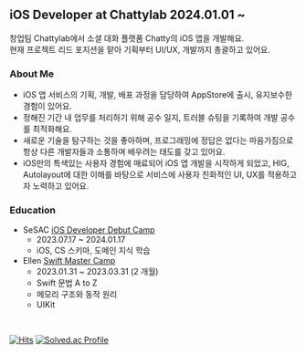 ## iOS Developer at Chattylab 2024.01.01 ~
창업팀 Chattylab에서 소셜 대화 플랫폼 Chatty의 iOS 앱을 개발해요.   
현재 프로젝트 리드 포지션을 맡아 기획부터 UI/UX, 개발까지 총괄하고 있어요.

### About Me

- iOS 앱 서비스의 기획, 개발, 배포 과정을 담당하여 AppStore에 출시, 유지보수한 경험이 있어요.
- 정해진 기간 내 업무를 처리하기 위해 공수 일지, 트러블 슈팅을 기록하여 개발 공수를 최적화해요.
- 새로운 기술을 탐구하는 것을 좋아하며, 프로그래밍에 정답은 없다는 마음가짐으로 항상 다른 개발자들과 소통하며 배우려는 태도를 갖고 있어요.
- iOS만의 특색있는 사용자 경험에 매료되어 iOS 앱 개발을 시작하게 되었고, HIG, Autolayout에 대한 이해를 바탕으로 서비스에 사용자 친화적인 UI, UX를 적용하고자 노력하고 있어요.

### Education

- SeSAC [iOS Developer Debut Camp](https://sesac.seoul.kr/course/active/detail.do?courseActiveSeq=1570&srchCategoryTypeCd=&courseMasterSeq=261&currentMenuId=900002001)
  - 2023.07.17 ~ 2024.01.17
  - iOS, CS 스키마, 도메인 지식 학습
- Ellen [Swift Master Camp](https://www.inflearn.com/course/스위프트-문법-마스터-스쿨)
  - 2023.01.31 ~ 2023.03.31 (2 개월)
  - Swift 문법 A to Z
  - 메모리 구조와 동작 원리
  - UIKit

<br>

[![Hits](https://hits.seeyoufarm.com/api/count/incr/badge.svg?url=https%3A%2F%2Fgithub.com%2Fwalkerhilla&count_bg=%2379C83D&title_bg=%23555555&icon=&icon_color=%23E7E7E7&title=hits&edge_flat=false)](https://hits.seeyoufarm.com)
[![Solved.ac Profile](http://mazassumnida.wtf/api/mini/generate_badge?boj=walkerhilla)](https://solved.ac/walkerhilla)
